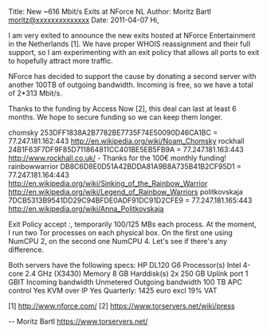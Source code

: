 Title:  New ~616 Mbit/s Exits at NForce NL
Author: Moritz Bartl <moritz@xxxxxxxxxxxxxx>
Date: 2011-04-07
Hi,

I am very exited to announce the new exits hosted at NForce
Entertainment in the Netherlands [1]. We have proper WHOIS reassignment
and their full support, so I am experimenting with an exit policy that
allows all ports to exit to hopefully attract more traffic.

NForce has decided to support the cause by donating a second server with
another 100TB of outgoing bandwidth. Incoming is free, so we have a
total of 2*313 Mbit/s.

Thanks to the funding by Access Now [2], this deal can last at least 6
months. We hope to secure funding so we can keep them longer.

chomsky 253DFF1838A2B7782BE7735F74E50090D46CA1BC = 77.247.181.162:443
http://en.wikipedia.org/wiki/Noam_Chomsky
rockhall 24B1F63F7DF9F85D711864811CC401BE5EB5FB9A = 77.247.181.163:443
http://www.rockhall.co.uk/ - Thanks for the 100€ monthly funding!
rainbowwarrior DB8C6D8E0D51A42BDDA81A9B8A735B41B2CF95D1 = 77.247.181.164:443
http://en.wikipedia.org/wiki/Sinking_of_the_Rainbow_Warrior
http://en.wikipedia.org/wiki/Legend_of_Rainbow_Warriors
politkovskaja 7DCB5313B9541DD29C94BFDE0ADF91DC91D2CFE9 = 77.247.181.165:443
http://en.wikipedia.org/wiki/Anna_Politkovskaja

Exit Policy accept *:*, temporarily 100/125 MBs each process. At the
moment, I run two Tor processes on each physical box. On the first one
using NumCPU 2, on the second one NumCPU 4. Let's see if there's any
difference.

Both servers have the following specs:
HP DL120 G6
Processor(s) Intel 4-core 2.4 GHz (X3430)
Memory 8 GB
Harddisk(s) 2x 250 GB
Uplink port 1 GBIT
Incoming bandwidth Unmetered
Outgoing bandwidth 100 TB
APC control Yes
KVM over IP Yes
Quarterly: 1425 euro excl 19% VAT

[1] http://www.nforce.com/
[2] https://www.torservers.net/wiki/press

-- 
Moritz Bartl
https://www.torservers.net/
